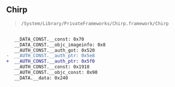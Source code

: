 ## Chirp

> `/System/Library/PrivateFrameworks/Chirp.framework/Chirp`

```diff

   __DATA_CONST.__const: 0x70
   __DATA_CONST.__objc_imageinfo: 0x8
   __AUTH_CONST.__auth_got: 0x520
-  __AUTH_CONST.__auth_ptr: 0x5e8
+  __AUTH_CONST.__auth_ptr: 0x5f0
   __AUTH_CONST.__const: 0x1918
   __AUTH_CONST.__objc_const: 0x90
   __DATA.__data: 0x240

```
